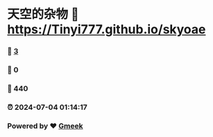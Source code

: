 # 天空的杂物 :link: https://Tinyi777.github.io/skyoae 
### :page_facing_up: [3](https://Tinyi777.github.io/skyoae/tag.html) 
### :speech_balloon: 0 
### :hibiscus: 440 
### :alarm_clock: 2024-07-04 01:14:17 
### Powered by :heart: [Gmeek](https://github.com/Meekdai/Gmeek)
